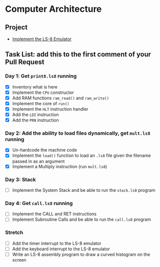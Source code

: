 # Computer Architecture

## Project

-  [Implement the LS-8 Emulator](ls8/)

## Task List: add this to the first comment of your Pull Request

### Day 1: Get `print8.ls8` running

-  [x] Inventory what is here
-  [x] Implement the `CPU` constructor
-  [x] Add RAM functions `ram_read()` and `ram_write()`
-  [x] Implement the core of `run()`
-  [x] Implement the `HLT` instruction handler
-  [x] Add the `LDI` instruction
-  [x] Add the `PRN` instruction

### Day 2: Add the ability to load files dynamically, get `mult.ls8` running

-  [x] Un-hardcode the machine code
-  [x] Implement the `load()` function to load an `.ls8` file given the filename
       passed in as an argument
-  [x] Implement a Multiply instruction (run `mult.ls8`)

### Day 3: Stack

-  [ ] Implement the System Stack and be able to run the `stack.ls8` program

### Day 4: Get `call.ls8` running

-  [ ] Implement the CALL and RET instructions
-  [ ] Implement Subroutine Calls and be able to run the `call.ls8` program

### Stretch

-  [ ] Add the timer interrupt to the LS-8 emulator
-  [ ] Add the keyboard interrupt to the LS-8 emulator
-  [ ] Write an LS-8 assembly program to draw a curved histogram on the screen

